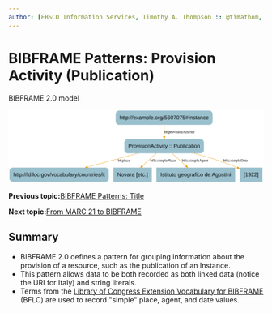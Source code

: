 ```yaml
---
author: [EBSCO Information Services, Timothy A. Thompson :: @timathom, @timathom@indieweb.social]
---
```


# BIBFRAME Patterns: Provision Activity \(Publication\)

BIBFRAME 2.0 model

![Network diagram showing an example BIBFRAME model for a Provision Activity (subclass Publication). The diagram shows a place relation to a URI representing Italy, as well as three BFLC extension properties for the simple string values extracted from the MARC source data.](../../../submaps/../img/bibframe_etc/bf_provision.svg "BIBFRAME Patterns: Provision (Publication)")

**Previous topic:**[BIBFRAME Patterns: Title](../../../day_1/lesson_5/topic_1/bibframe_patterns_title.md)

**Next topic:**[From MARC 21 to BIBFRAME](../../../day_1/lesson_5/topic_1/from_marc_to_bibframe.md)

## Summary

-   BIBFRAME 2.0 defines a pattern for grouping information about the provision of a resource, such as the publication of an Instance.
-   This pattern allows data to be both recorded as both linked data \(notice the URI for Italy\) and string literals.
-   Terms from the [Library of Congress Extension Vocabulary for BIBFRAME](https://id.loc.gov/ontologies/bflc.html) \(BFLC\) are used to record "simple" place, agent, and date values.

